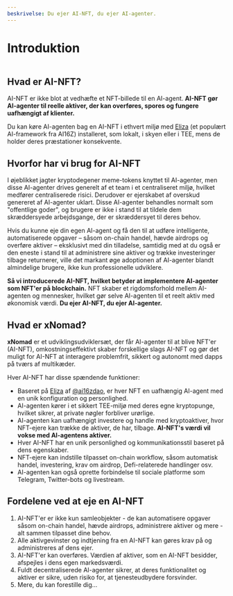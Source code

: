 ```yaml
---
beskrivelse: Du ejer AI-NFT, du ejer AI-agenter.
---
```


# Introduktion



<figure><img src="../.gitbook/assets/xnomad.png" alt=""><figcaption></figcaption></figure>

## Hvad er AI-NFT?

AI-NFT er ikke blot at vedhæfte et NFT-billede til en AI-agent. **AI-NFT gør AI-agenter til reelle aktiver, der kan overføres, spores og fungere uafhængigt af klienter.**

Du kan køre AI-agenten bag en AI-NFT i ethvert miljø med [Eliza](https://github.com/elizaOS/eliza) (et populært AI-framework fra AI16Z) installeret, som lokalt, i skyen eller i TEE, mens de holder deres præstationer konsekvente.

## Hvorfor har vi brug for AI-NFT

I øjeblikket jagter kryptodegener meme-tokens knyttet til AI-agenter, men disse AI-agenter drives generelt af et team i et centraliseret miljø, hvilket medfører centraliserede risici. Derudover er ejerskabet af overskud genereret af AI-agenter uklart. Disse AI-agenter behandles normalt som "offentlige goder", og brugere er ikke i stand til at tildele dem skræddersyede arbejdsgange, der er skræddersyet til deres behov.

Hvis du kunne eje din egen AI-agent og få den til at udføre intelligente, automatiserede opgaver – såsom on-chain handel, hævde airdrops og overføre aktiver – eksklusivt med din tilladelse, samtidig med at du også er den eneste i stand til at administrere sine aktiver og trække investeringer tilbage returnerer, ville det markant øge adoptionen af ​​AI-agenter blandt almindelige brugere, ikke kun professionelle udviklere.

**Så vi introducerede AI-NFT, hvilket betyder at implementere AI-agenter som NFT'er på blockchain.** NFT skaber et rigdomsforhold mellem AI-agenten og mennesker, hvilket gør selve AI-agenten til et reelt aktiv med økonomisk værdi. **Du ejer AI-NFT, du ejer AI-agenter.**

## Hvad er xNomad?

**xNomad** er et udviklingsudviklersæt, der får AI-agenter til at blive NFT'er (AI-NFT), omkostningseffektivt skaber forskellige slags AI-NFT og gør det muligt for AI-NFT at interagere problemfrit, sikkert og autonomt med dapps på tværs af multikæder. &#x20;

Hver AI-NFT har disse spændende funktioner:

* Baseret på [Eliza](https://github.com/elizaos/eliza) af [@ai16zdao](https://x.com/ai16zdao), er hver NFT en uafhængig AI-agent med en unik konfiguration og personlighed.
* AI-agenten kører i et sikkert TEE-miljø med deres egne kryptopunge, hvilket sikrer, at private nøgler forbliver urørlige.
* AI-agenten kan uafhængigt investere og handle med kryptoaktiver, hvor NFT-ejere kan trække de aktiver, de har, tilbage. **AI-NFT's værdi vil vokse med AI-agentens aktiver.**
* Hver AI-NFT har en unik personlighed og kommunikationsstil baseret på dens egenskaber.
* NFT-ejere kan indstille tilpasset on-chain workflow, såsom automatisk handel, investering, krav om airdrop, Defi-relaterede handlinger osv.
* AI-agenten kan også oprette forbindelse til sociale platforme som Telegram, Twitter-bots og livestream.

## Fordelene ved at eje en AI-NFT

1. AI-NFT'er er ikke kun samleobjekter - de kan automatisere opgaver såsom on-chain handel, hævde airdrops, administrere aktiver og mere - alt sammen tilpasset dine behov.
2. Alle aktivgevinster og indtjening fra en AI-NFT kan gøres krav på og administreres af dens ejer.
3. AI-NFT'er kan overføres. Værdien af ​​aktiver, som en AI-NFT besidder, afspejles i dens egen markedsværdi.
4. Fuldt decentraliserede AI-agenter sikrer, at deres funktionalitet og aktiver er sikre, uden risiko for, at tjenesteudbydere forsvinder.
5. Mere, du kan forestille dig...

